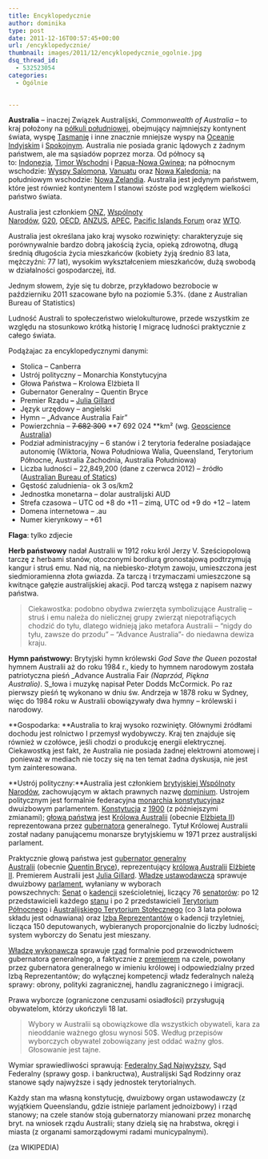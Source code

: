 ```yaml
---
title: Encyklopedycznie
author: dominika
type: post
date: 2011-12-16T00:57:45+00:00
url: /encyklopedycznie/
thumbnail: images/2011/12/encyklopedycznie_ogolnie.jpg
dsq_thread_id:
  - 532523054
categories:
  - Ogólnie
 

---
```

**Australia** – inaczej Związek Australijski, _Commonwealth of Australia_ – to kraj położony na [półkuli południowej][1], obejmujący najmniejszy kontynent świata, wyspę [Tasmanię][2] i inne znacznie mniejsze wyspy na [Oceanie Indyjskim][3] i [Spokojnym][4]. Australia nie posiada granic lądowych z żadnym państwem, ale ma sąsiadów poprzez morza. Od północy są to: [Indonezja][5], [Timor Wschodni][6] i [Papua-Nowa Gwinea][7]; na północnym wschodzie: [Wyspy Salomona][8], [Vanuatu][9] oraz [Nowa Kaledonia][10]; na południowym wschodzie: [Nowa Zelandia][11]. Australia jest jedynym państwem, które jest również kontynentem I stanowi szóste pod względem wielkości państwo świata.

<!--more-->

Australia jest członkiem [ONZ][12], [Wspólnoty Narodów][13], [G20][14], [OECD][15], [ANZUS][16], [APEC][17], [Pacific Islands Forum][18] oraz [WTO][19].

Australia jest określana jako kraj wysoko rozwinięty: charakteryzuje się porównywalnie bardzo dobrą jakością życia, opieką zdrowotną, długą średnią długościa życia mieszkańców (kobiety żyją średnio 83 lata, mężczyźni: 77 lat), wysokim wykształceniem mieszkańców, dużą swobodą w działalności gospodarczej, itd.

Jednym słowem, żyje się tu dobrze, przykładowo bezrobocie w październiku 2011 szacowane było na poziomie 5.3%. (dane z Australian Bureau of Statistics)

Ludność Australi to społeczeństwo wielokulturowe, przede wszystkim ze względu na stosunkowo krótką historię I migracę ludności praktycznie z całego świata.

Podążajac za encyklopedycznymi danymi:

  * Stolica &#8211; Canberra
  * Ustrój polityczny &#8211; Monarchia Konstytucyjna
  * Głowa Państwa &#8211; Krolowa Elżbieta II
  * Gubernator Generalny &#8211; Quentin Bryce
  * Premier Rządu **&#8211;** [Julia Gillard][20]
  * Język urzędowy &#8211; angielski
  * Hymn &#8211; &#8222;Advance Australia Fair&#8221;
  * Powierzchnia &#8211; <del>7 682 300</del> **7 692 024 **km² (wg. [Geoscience Australia](http://www.ga.gov.au/education/geoscience-basics/dimensions/area-of-australia-states-and-territories.html))
  * Podział administracyjny &#8211; 6 stanów i 2 terytoria federalne posiadające autonomię (Wiktoria, Nowa Południowa Walia, Queensland, Terytorium Północne, Australia Zachodnia, Australia Południowa)
  * Liczba ludności &#8211; 22,849,200 (dane z czerwca 2012) &#8211; źródło ([Australian Bureau of Statics](http://www.abs.gov.au/ausstats/abs@.nsf/0/1647509ef7e25faaca2568a900154b63?OpenDocument))
  * Gęstość zaludnienia- ok 3 os/km2
  * Jednostka monetarna &#8211; dolar australijski AUD
  * Strefa czasowa &#8211; UTC od +8 do +11 – zimą, UTC od +9 do +12 – latem
  * Domena internetowa &#8211; .au
  * Numer kierynkowy &#8211; +61

**Flaga**: tylko zdjecie

**Herb państwowy** nadał Australii w 1912 roku król Jerzy V. Sześciopolową tarczę z herbami stanów, otoczonymi bordiurą gronostajową podtrzymują kangur i struś emu. Nad nią, na niebiesko-złotym zawoju, umieszczona jest siedmioramienna złota gwiazda. Za tarczą i trzymaczami umieszczone są kwitnące gałęzie australijskiej akacji. Pod tarczą wstęga z napisem nazwy państwa.

> Ciekawostka: podobno obydwa zwierzęta symbolizujące Australię &#8211; struś i emu należa do nielicznej grupy zwierząt niepotrafiących chodzić do tyłu, dlatego widnieją jako metafora Australii – “nigdy do tyłu, zawsze do przodu” &#8211; “Advance Australia”- do niedawna dewiza kraju.

**Hymn państwowy:** Brytyjski hymn królewski _God Save the Queen_ pozostał hymnem Australii aż do roku 1984 r., kiedy to hymnem narodowym została patriotyczna pieśń _Advance Australia Fair _(_Naprzód, Piękna Australio_)_. S_łowa i muzykę napisał Peter Dodds McCormick. Po raz pierwszy pieśń tę wykonano w dniu św. Andrzeja w 1878 roku w Sydney, więc do 1984 roku w Australii obowiązywały dwa hymny &#8211; królewski i narodowy.

**Gospodarka: **Australia to kraj wysoko rozwinięty. Głównymi źródłami dochodu jest rolnictwo I przemysł wydobywczy. Kraj ten znajduje się również w czołówce, jeśli chodzi o produkcję energii elektrycznej. Ciekawostką jest fakt, że Australia nie posiada żadnej elektrowni atomowej i  ponieważ w mediach nie toczy się na ten temat żadna dyskusja, nie jest tym zainteresowana.

**Ustrój polityczny:**Australia jest członkiem [brytyjskiej Wspólnoty Narodów][13], zachowującym w aktach prawnych nazwę [dominium][21]. Ustrojem politycznym jest formalnie federacyjna [monarchia konstytucyjna][22]z dwuizbowym parlamentem. [Konstytucja][23] z [1900][24] (z późniejszymi zmianami); [głową państwa][25] jest [Królowa Australii][26] (obecnie [Elżbieta II][27]) reprezentowana przez [gubernatora][28] generalnego. Tytuł Królowej Australii został nadany panującemu monarsze brytyjskiemu w 1971 przez australijski parlament.

Praktycznie głową państwa jest [gubernator generalny Australii][29] (obecnie [Quentin Bryce][30]), reprezentujący [królową Australii][26] [Elżbietę II][27]. Premierem Australii jest [Julia Gillard][20]. [Władzę ustawodawczą][31] sprawuje dwuizbowy [parlament][32], wyłaniany w wyborach powszechnych: [Senat][33] o [kadencji][34] sześcioletniej, liczący 76 [senatorów][35]: po 12 przedstawicieli każdego [stanu][36] i po 2 przedstawicieli [Terytorium Północnego][37] i [Australijskiego Terytorium Stołecznego][38] (co 3 lata połowa składu jest odnawiana) oraz [Izba Reprezentantów][39] o kadencji trzyletniej, licząca 150 deputowanych, wybieranych proporcjonalnie do liczby ludności; system wyborczy do Senatu jest mieszany.

[Władzę wykonawczą][40] sprawuje [rząd][41] formalnie pod przewodnictwem gubernatora generalnego, a faktycznie z [premierem][42] na czele, powołany przez gubernatora generalnego w imieniu królowej i odpowiedzialny przed Izbą Reprezentantów; do wyłącznej kompetencji władz federalnych należą sprawy: obrony, polityki zagranicznej, handlu zagranicznego i imigracji.

Prawa wyborcze (ograniczone cenzusami osiadłości) przysługują obywatelom, którzy ukończyli 18 lat.

> Wybory w Australii są obowiązkowe dla wszystkich obywateli, kara za nieoddanie ważnego głosu wynosi 50$. Według przepisów wyborczych obywatel zobowiązany jest oddać ważny głos. Głosowanie jest tajne.

Wymiar sprawiedliwości sprawują: [Federalny Sąd Najwyższy][43], Sąd Federalny (sprawy gosp. i bankructwa), Australijski Sąd Rodzinny oraz stanowe sądy najwyższe i sądy jednostek terytorialnych.

Każdy stan ma własną konstytucję, dwuizbowy organ ustawodawczy (z wyjątkiem Queenslandu, gdzie istnieje parlament jednoizbowy) i rząd stanowy; na czele stanów stoją gubernatorzy mianowani przez monarchę bryt. na wniosek rządu Australii; stany dzielą się na hrabstwa, okręgi i miasta (z organami samorządowymi radami municypalnymi).

(za WIKIPEDIA)

 [1]: http://pl.wikipedia.org/wiki/P%C3%B3%C5%82kula_po%C5%82udniowa "Półkula południowa"
 [2]: http://pl.wikipedia.org/wiki/Tasmania "Tasmania"
 [3]: http://pl.wikipedia.org/wiki/Ocean_Indyjski "Ocean Indyjski"
 [4]: http://pl.wikipedia.org/wiki/Ocean_Spokojny "Ocean Spokojny"
 [5]: http://pl.wikipedia.org/wiki/Indonezja "Indonezja"
 [6]: http://pl.wikipedia.org/wiki/Timor_Wschodni "Timor Wschodni"
 [7]: http://pl.wikipedia.org/wiki/Papua-Nowa_Gwinea "Papua-Nowa Gwinea"
 [8]: http://pl.wikipedia.org/wiki/Wyspy_Salomona "Wyspy Salomona"
 [9]: http://pl.wikipedia.org/wiki/Vanuatu "Vanuatu"
 [10]: http://pl.wikipedia.org/wiki/Nowa_Kaledonia "Nowa Kaledonia"
 [11]: http://pl.wikipedia.org/wiki/Nowa_Zelandia "Nowa Zelandia"
 [12]: http://pl.wikipedia.org/wiki/Organizacja_Narod%C3%B3w_Zjednoczonych "Organizacja Narodów Zjednoczonych"
 [13]: http://pl.wikipedia.org/wiki/Wsp%C3%B3lnota_Narod%C3%B3w "Wspólnota Narodów"
 [14]: http://pl.wikipedia.org/wiki/G20 "G20"
 [15]: http://pl.wikipedia.org/wiki/Organizacja_Wsp%C3%B3%C5%82pracy_Gospodarczej_i_Rozwoju "Organizacja Współpracy Gospodarczej i Rozwoju"
 [16]: http://pl.wikipedia.org/wiki/Pakt_Bezpiecze%C5%84stwa_Pacyfiku "Pakt Bezpieczeństwa Pacyfiku"
 [17]: http://pl.wikipedia.org/wiki/APEC "APEC"
 [18]: http://pl.wikipedia.org/w/index.php?title=Pacific_Islands_Forum&action=edit&redlink=1 "Pacific Islands Forum (strona nie istnieje)"
 [19]: http://pl.wikipedia.org/wiki/%C5%9Awiatowa_Organizacja_Handlu "Światowa Organizacja Handlu"
 [20]: http://pl.wikipedia.org/wiki/Julia_Gillard "Julia Gillard"
 [21]: http://pl.wikipedia.org/wiki/Dominium_brytyjskie "Dominium brytyjskie"
 [22]: http://pl.wikipedia.org/wiki/Monarchia_konstytucyjna "Monarchia konstytucyjna"
 [23]: http://pl.wikipedia.org/wiki/Konstytucja "Konstytucja"
 [24]: http://pl.wikipedia.org/wiki/1900 "1900"
 [25]: http://pl.wikipedia.org/wiki/G%C5%82owa_pa%C5%84stwa "Głowa państwa"
 [26]: http://pl.wikipedia.org/wiki/W%C5%82adcy_brytyjscy "Władcy brytyjscy"
 [27]: http://pl.wikipedia.org/wiki/El%C5%BCbieta_II "Elżbieta II"
 [28]: http://pl.wikipedia.org/wiki/Gubernator "Gubernator"
 [29]: http://pl.wikipedia.org/wiki/Gubernatorzy_generalni_Australii "Gubernatorzy generalni Australii"
 [30]: http://pl.wikipedia.org/wiki/Quentin_Bryce "Quentin Bryce"
 [31]: http://pl.wikipedia.org/wiki/W%C5%82adza_ustawodawcza "Władza ustawodawcza"
 [32]: http://pl.wikipedia.org/wiki/Parlament "Parlament"
 [33]: http://pl.wikipedia.org/wiki/Senat_Australii "Senat Australii"
 [34]: http://pl.wikipedia.org/wiki/Kadencja_(politologia) "Kadencja (politologia)"
 [35]: http://pl.wikipedia.org/wiki/Senator "Senator"
 [36]: http://pl.wikipedia.org/wiki/Stan_(podzia%C5%82_administracyjny) "Stan (podział administracyjny)"
 [37]: http://pl.wikipedia.org/wiki/Terytorium_P%C3%B3%C5%82nocne "Terytorium Północne"
 [38]: http://pl.wikipedia.org/wiki/Australijskie_Terytorium_Sto%C5%82eczne "Australijskie Terytorium Stołeczne"
 [39]: http://pl.wikipedia.org/wiki/Izba_Reprezentant%C3%B3w_(Australia) "Izba Reprezentantów (Australia)"
 [40]: http://pl.wikipedia.org/wiki/W%C5%82adza_wykonawcza "Władza wykonawcza"
 [41]: http://pl.wikipedia.org/wiki/Rz%C4%85d "Rząd"
 [42]: http://pl.wikipedia.org/wiki/Premier "Premier"
 [43]: http://pl.wikipedia.org/wiki/S%C4%85d_Najwy%C5%BCszy_(Australia) "Sąd Najwyższy (Australia)"